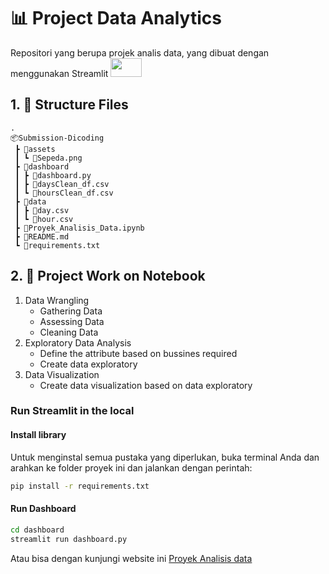 # 📊 Project Data Analytics

Repositori yang berupa projek analis data, yang dibuat dengan menggunakan Streamlit <img src="https://user-images.githubusercontent.com/7164864/217935870-c0bc60a3-6fc0-4047-b011-7b4c59488c91.png" width=50px height=30px/>

## 1. 📂 Structure Files

```
.
📦Submission-Dicoding
 ┣ 📂assets
 ┃ ┗ 📜Sepeda.png
 ┣ 📂dashboard
 ┃ ┣ 📜dashboard.py
 ┃ ┣ 📜daysClean_df.csv
 ┃ ┗ 📜hoursClean_df.csv
 ┣ 📂data
 ┃ ┣ 📜day.csv
 ┃ ┗ 📜hour.csv
 ┣ 📜Proyek_Analisis_Data.ipynb
 ┣ 📜README.md
 ┗ 📜requirements.txt
```

## 2. 📑 Project Work on Notebook

1. Data Wrangling
   - Gathering Data
   - Assessing Data
   - Cleaning Data
2. Exploratory Data Analysis
   - Define the attribute based on bussines required
   - Create data exploratory
3. Data Visualization
   - Create data visualization based on data exploratory

### Run Streamlit in the local

#### Install library

Untuk menginstal semua pustaka yang diperlukan, buka terminal Anda dan arahkan ke folder proyek ini dan jalankan dengan perintah:

```bash
pip install -r requirements.txt
```

#### Run Dashboard

```bash
cd dashboard
streamlit run dashboard.py
```
Atau bisa dengan kunjungi website ini [Proyek Analisis data](https://bikes-sharing.streamlit.app/)
